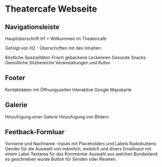 # Theatercafe Webseite

## Navigationsleiste

Hauptüberschrift H1 = Willkommen im Theatercafe

Gefolgt von H2 - Überschriften mit den Inhalten:

Köstliche Spezialitäten
Frisch gebackene Leckereien
Gesunde Snacks
Gemütliche Sitzbereiche
Veranstaltungen und Kultur

## Footer

Kontaktdaten mit Öffnungszeiten
Interaktive Google Mapskarte

## Galerie

Hinzufügung einer Galerie
Hinzufügung von Bildern

## Feetback-Formluar

Vorname und Nachname -inputs mit Placeholders und Labels
Radiobuttens: Gender für die Auswahl von männlich, weiblich und divers
Emailinput mit einem Label
Textarea für das Kommentar
Auswahl aus welchen Bundesland es geschrieben wurde
Button für Senden oder Reseten.
